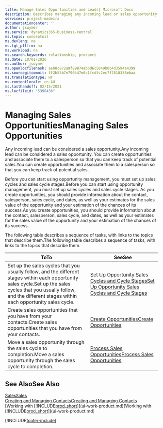 ```yaml
---
title: Manage Sales Opportunities and Leads| Microsoft Docs
description: Describes managing any incoming lead or sales opportunity in Business Central,  and associating the opportunity with a salesperson to keep track of potential sales.
services: project-madeira
documentationcenter: ''
author: jswymer
ms.service: dynamics365-business-central
ms.topic: conceptual
ms.devlang: na
ms.tgt_pltfrm: na
ms.workload: na
ms.search.keywords: relationship, prospect
ms.date: 10/01/2020
ms.author: jswymer
ms.openlocfilehash: aeb0c872a9f89874abbd6c5049b0b4d3594e4399
ms.sourcegitcommit: ff2b55b7e790447e0c1fcd5c2ec7f7610338ebaa
ms.translationtype: HT
ms.contentlocale: en-AU
ms.lasthandoff: 02/15/2021
ms.locfileid: "5390436"
---
```

# <a name="managing-sales-opportunities"></a><span data-ttu-id="52c7a-103">Managing Sales Opportunities</span><span class="sxs-lookup"><span data-stu-id="52c7a-103">Managing Sales Opportunities</span></span>
<span data-ttu-id="52c7a-104">Any incoming lead can be considered a sales opportunity.</span><span class="sxs-lookup"><span data-stu-id="52c7a-104">Any incoming lead can be considered a sales opportunity.</span></span> <span data-ttu-id="52c7a-105">You can create opportunities and associate them to a salesperson so that you can keep track of potential sales.</span><span class="sxs-lookup"><span data-stu-id="52c7a-105">You can create opportunities and associate them to a salesperson so that you can keep track of potential sales.</span></span>

<span data-ttu-id="52c7a-106">Before you can start using opportunity management, you must set up sales cycles and sales cycle stages.</span><span class="sxs-lookup"><span data-stu-id="52c7a-106">Before you can start using opportunity management, you must set up sales cycles and sales cycle stages.</span></span> <span data-ttu-id="52c7a-107">As you create opportunities, you should provide information about the contact, salesperson, sales cycle, and dates, as well as your estimates for the sales value of the opportunity and your estimation of the chances of its success.</span><span class="sxs-lookup"><span data-stu-id="52c7a-107">As you create opportunities, you should provide information about the contact, salesperson, sales cycle, and dates, as well as your estimates for the sales value of the opportunity and your estimation of the chances of its success.</span></span>

<span data-ttu-id="52c7a-108">The following table describes a sequence of tasks, with links to the topics that describe them.</span><span class="sxs-lookup"><span data-stu-id="52c7a-108">The following table describes a sequence of tasks, with links to the topics that describe them.</span></span>

| <span data-ttu-id="52c7a-109">To</span><span class="sxs-lookup"><span data-stu-id="52c7a-109">To</span></span> | <span data-ttu-id="52c7a-110">See</span><span class="sxs-lookup"><span data-stu-id="52c7a-110">See</span></span> |
| --- | --- |
| <span data-ttu-id="52c7a-111">Set up the sales cycles that you usually follow, and the different stages within each opportunity sales cycle.</span><span class="sxs-lookup"><span data-stu-id="52c7a-111">Set up the sales cycles that you usually follow, and the different stages within each opportunity sales cycle.</span></span> |[<span data-ttu-id="52c7a-112">Set Up Opportunity Sales Cycles and Cycle Stages</span><span class="sxs-lookup"><span data-stu-id="52c7a-112">Set Up Opportunity Sales Cycles and Cycle Stages</span></span>](marketing-how-setup-opportunity-sales-cycles-stages.md) |
| <span data-ttu-id="52c7a-113">Create sales opportunities that you have from your contacts.</span><span class="sxs-lookup"><span data-stu-id="52c7a-113">Create sales opportunities that you have from your contacts.</span></span> |[<span data-ttu-id="52c7a-114">Create Opportunities</span><span class="sxs-lookup"><span data-stu-id="52c7a-114">Create Opportunities</span></span>](marketing-how-create-opportunities.md) |
| <span data-ttu-id="52c7a-115">Move a sales opportunity through the sales cycle to completion.</span><span class="sxs-lookup"><span data-stu-id="52c7a-115">Move a sales opportunity through the sales cycle to completion.</span></span> |[<span data-ttu-id="52c7a-116">Process Sales Opportunities</span><span class="sxs-lookup"><span data-stu-id="52c7a-116">Process Sales Opportunities</span></span>](marketing-processing-sales-opportunities.md) |

## <a name="see-also"></a><span data-ttu-id="52c7a-117">See Also</span><span class="sxs-lookup"><span data-stu-id="52c7a-117">See Also</span></span>
[<span data-ttu-id="52c7a-118">Sales</span><span class="sxs-lookup"><span data-stu-id="52c7a-118">Sales</span></span>](sales-manage-sales.md)  
[<span data-ttu-id="52c7a-119">Creating and Managing Contacts</span><span class="sxs-lookup"><span data-stu-id="52c7a-119">Creating and Managing Contacts</span></span>](marketing-contacts.md)  
<span data-ttu-id="52c7a-120">[Working with [!INCLUDE[prod_short](includes/prod_short.md)]](ui-work-product.md)</span><span class="sxs-lookup"><span data-stu-id="52c7a-120">[Working with [!INCLUDE[prod_short](includes/prod_short.md)]](ui-work-product.md)</span></span>


[!INCLUDE[footer-include](includes/footer-banner.md)]